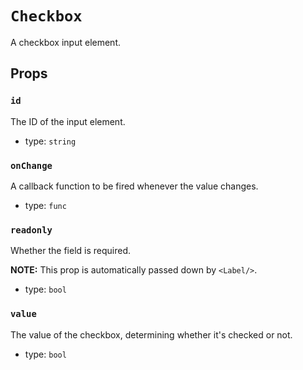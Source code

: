 `Checkbox`
==========

A checkbox input element.

Props
-----

### `id`

The ID of the input element.

- type: `string`


### `onChange`

A callback function to be fired whenever the value changes.

- type: `func`


### `readonly`

Whether the field is required.

**NOTE:** This prop is automatically passed down by `<Label/>`.

- type: `bool`


### `value`

The value of the checkbox, determining whether it's checked or not.

- type: `bool`

